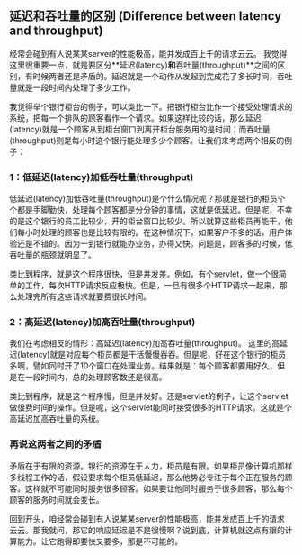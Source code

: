 ## 延迟和吞吐量的区别 (Difference between latency and throughput)

经常会碰到有人说某某server的性能极高，能并发成百上千的请求云云。
我觉得这里很重要一点，就是要区分**延迟(latency)**和**吞吐量(throughput)**之间的区别，有时候两者还是矛盾的。延迟就是一个动作从发起到完成花了多长时间，吞吐量就是一段时间内处理了多少工作。

我觉得举个银行柜台的例子，可以类比一下。把银行柜台比作一个接受处理请求的系统，把每一个排队的顾客看作一个请求。如果这样比较的话，那么延迟(latency)就是一个顾客从到柜台窗口到离开柜台服务用的是时间；而吞吐量(throughput)则是每小时这个银行能处理多少个顾客。让我们来考虑两个相反的例子：

### 1：低延迟(latency)加低吞吐量(throughput)

低延迟(latency)加低吞吐量(throughput)是个什么情况呢？那就是银行的柜员个个都是手脚勤快，处理每个顾客都是分分钟的事情，这就是低延迟。但是呢，不幸的是这个银行的员工比较少，开的柜台窗口比较少。所以就算这些柜员再能干，他们每小时处理的顾客也是比较有限的。在这种情况下，如果客户不多的话，用户体验还是不错的。因为一到银行就能办业务，办得又快。问题是，顾客多的时候，低吞吐量的瓶颈就明显了。

类比到程序，就是这个程序很快，但是并发差。例如，有个servlet，做一个很简单的工作，每次HTTP请求反应极快。但是，一旦有很多个HTTP请求一起来，那么处理完所有这些请求就要费很长时间。

### 2：高延迟(latency)加高吞吐量(throughput)

我们在考虑相反的情形：高延迟(latency)加高吞吐量(throughput)。
这里的高延迟(latency)就是对应每个柜员都是干活慢慢吞吞。但是呢，好在这个银行的柜员多啊，譬如同时开了10个窗口在处理业务。结果就是：每个顾客都要用好久，但是在一段时间内，总的处理顾客数还是很高。

类比到程序，就是这个程序慢，但是并发好。还是servlet的例子，让这个servlet做很费时间的操作。但是呢，这个servlet能同时接受很多的HTTP请求。这就是个高延迟加高吞吐量的系统。

### 再说这两者之间的矛盾
矛盾在于有限的资源。银行的资源在于人力，柜员是有限。如果柜员像计算机那样多线程工作的话，假设要求每个柜员低延迟，那么他势必专注于每个正在服务的顾客。这样就不可能同时服务很多顾客。如果要让他同时服务于很多顾客，那么每个顾客的服务时间就会变长。

回到开头，咱经常会碰到有人说某某server的性能极高，能并发成百上千的请求云云。那我就问，那它的响应延迟是不是很慢啊？说到底，计算机就这点有限的计算能力。让它跑得即要快又要多，那是不可能的。



